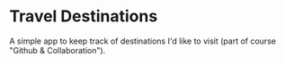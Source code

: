 # Travel Destinations

A simple app to keep track of destinations I'd like to visit
(part of course "Github & Collaboration").
